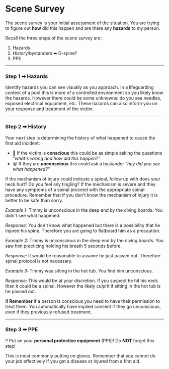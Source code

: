 # Scene Survey

The scene survey is your initial assessment of the situation. You are trying to figure out **how** did this happen and are there any **hazards** to my person.

Recall the three steps of the scene survey are:

1. Hazards  
2. History/bystanders ➡ D-spine?
3. PPE

---

### **Step 1 ➡ Hazards**

Identify hazards you can see visually as you approach. In a lifeguarding context of a pool this is more of a controlled environment so you likely know the hazards. However there could be some unknowns: do you see needles, exposed electrical equipment, etc. These hazards can also inform you on your response and treatment of the victim.

---

### **Step 2 ➡ History**

Your next step is determining the history of what happened to cause the first aid incident:

* 👋 If the victim is **conscious** this could be as simple asking the questions *"what's wrong and how did this happen?"*  
* 😵 If they are **unconscious** this could ask a bystander *"hey did you see what happened?"*

If the mechanism of injury could indicate a spinal, follow up with does your neck hurt? Do you feel any tingling? If the mechanism is severe and they have any symptoms of a spinal proceed with the appropriate spinal procedure. Remember that if you don't know the mechanism of injury it is better to be safe than sorry.

*Example 1:* Timmy is unconscious in the deep end by the diving boards. You didn't see what happened.

*Response:* You don't know what happened but there is a possibility that he injured his spine. Therefore you are going to flatboard him as a precaution.

*Example 2:* Timmy is unconscious in the deep end by the diving boards. You saw him practicing holding his breath 5 seconds before.

*Response:* It would be reasonable to assume he just passed out. Therefore spinal protocol is not necessary.

*Example 3:* Timmy was sitting in the hot tub. You find him unconscious.

*Response:* This would be at your discretion. If you suspect he hit his neck than it could be a spinal. However the likely culprit if sitting in the hot tub is he passed out. 

**‼️ Remember** if a person is conscious you need to have their permission to treat them. You automatically have implied consent if they go unconscious, even if they previously refused treatment.

---

### **Step 3 ➡ PPE**

‼️ Put on your **personal protective equipment** (PPE)! Do **NOT** forget this step!

This is most commonly putting on gloves. Remember that you cannot do your job effectively if you get a disease or injured from a first aid. 